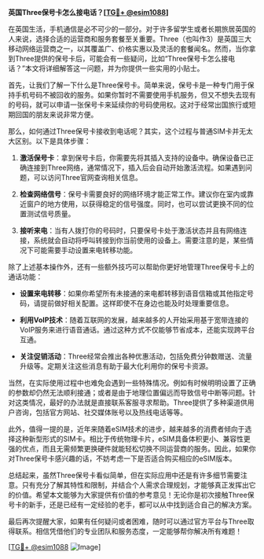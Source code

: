 **英国Three保号卡怎么接电话？[[TG💪+ @esim1088](https://t.me/s/esim1088)]**

在英国生活，手机通信是必不可少的一部分。对于许多留学生或者长期旅居英国的人来说，选择合适的运营商和服务套餐至关重要。Three（也叫作3）是英国三大移动网络运营商之一，以其覆盖广、价格实惠以及灵活的套餐闻名。然而，当你拿到Three提供的保号卡后，可能会有一些疑问，比如“Three保号卡怎么接电话？”本文将详细解答这一问题，并为你提供一些实用的小贴士。

首先，让我们了解一下什么是Three保号卡。简单来说，保号卡是一种专门用于保持手机号码不被回收的服务。如果你暂时不需要使用手机服务，但又不想失去现有的号码，就可以申请一张保号卡来延续你的号码使用权。这对于经常出国旅行或短期回国的朋友来说非常方便。

那么，如何通过Three保号卡接收到电话呢？其实，这个过程与普通SIM卡并无太大区别。以下是具体步骤：

1. **激活保号卡**：拿到保号卡后，你需要先将其插入支持的设备中。确保设备已正确连接到Three网络，通常情况下，插入后会自动开始激活流程。如果遇到问题，可以访问Three官网查询相关信息。
   
2. **检查网络信号**：保号卡需要良好的网络环境才能正常工作。建议你在室内或靠近窗户的地方使用，以获得稳定的信号强度。同时，也可以尝试更换不同的位置测试信号质量。

3. **接听来电**：当有人拨打你的号码时，只要保号卡处于激活状态并且有网络连接，系统就会自动将呼叫转接到你当前使用的设备上。需要注意的是，某些情况下可能需要手动设置来电转移功能。

除了上述基本操作外，还有一些额外技巧可以帮助你更好地管理Three保号卡上的通话功能：

- **设置来电转移**：如果你希望所有未接通的来电都转移到语音信箱或其他指定号码，请提前做好相关配置。这样即使不在身边也能及时处理重要信息。
  
- **利用VoIP技术**：随着互联网的发展，越来越多的人开始采用基于宽带连接的VoIP服务来进行语音通话。通过这种方式不仅能够节省成本，还能实现跨平台互通。

- **关注促销活动**：Three经常会推出各种优惠活动，包括免费分钟数赠送、流量升级等。定期关注这些消息有助于最大化利用你的保号卡资源。

当然，在实际使用过程中也难免会遇到一些特殊情况。例如有时候明明设置了正确的参数却仍然无法顺利接通；或者是由于地理位置偏远而导致信号中断等问题。针对这类情况，最好的办法就是直接联系客服寻求帮助。Three提供了多种渠道供用户咨询，包括官方网站、社交媒体账号以及热线电话等等。

此外，值得一提的是，近年来随着eSIM技术的进步，越来越多的消费者倾向于选择这种新型形式的SIM卡。相比于传统物理卡片，eSIM具备体积更小、兼容性更强的优点，而且无需频繁更换硬件就能轻松切换不同运营商的服务。因此，如果你对Three保号卡感兴趣的话，不妨考虑一下是否适合购买相应的eSIM版本。

总结起来，虽然Three保号卡看似简单，但在实际应用中还是有许多细节需要注意。只有充分了解其特性和限制，并结合个人需求合理规划，才能够真正发挥出它的价值。希望本文能够为大家提供有价值的参考意见！无论你是初次接触Three保号卡的新手，还是已经有一定经验的老手，都可以从中找到适合自己的解决方案。

最后再次提醒大家，如果有任何疑问或者困难，随时可以通过官方平台与Three取得联系。相信凭借他们的专业团队和服务态度，一定能够帮你解决所有难题！

[[TG💪+ @esim1088](https://t.me/s/esim1088) ![Image](https://i.postimg.cc/4NQfJmqS/Snipaste-2025-05-13-00-14-12.png)]